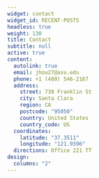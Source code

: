 ```yaml
---
widget: contact
widget_id: RECENT-POSTS
headless: true
weight: 130
title: Contact
subtitle: null
active: true
content:
  autolink: true
  email: jhou27@asu.edu
  phone: +1 (480) 546-2167
  address:
    street: 738 Franklin St 
    city: Santa Clara
    region: CA
    postcode: "95050"
    country: United States
    country_code: US
  coordinates:
    latitude: "37.3511"
    longitude: "121.9396"
  directions: Office 221 TT
design:
  columns: "2"
---
```

